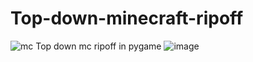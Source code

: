 # Top-down-minecraft-ripoff
![mc](https://user-images.githubusercontent.com/66333305/163691462-fff6703c-ffff-4901-9713-83081ac50658.png)
Top down mc ripoff in pygame
![image](https://user-images.githubusercontent.com/66333305/163691469-e4c12b7d-ab76-4e07-9cf1-f38ab637adb3.png)

